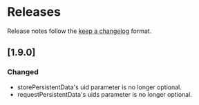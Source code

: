 <!--
AirConsole
@copyright 2023 by N-Dream AG, Switzerland. All rights reserved.
-->
<!-- markdownlint-disable MD024 -->

# Releases

Release notes follow the [keep a changelog](https://keepachangelog.com/en/1.1.0/) format.

## [1.9.0]

### Changed
- storePersistentData's uid parameter is no longer optional.
- requestPersistentData's uids parameter is no longer optional.
